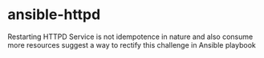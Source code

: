 # ansible-httpd
Restarting HTTPD Service is not idempotence in nature and also consume more resources suggest a way to rectify this challenge in Ansible playbook

